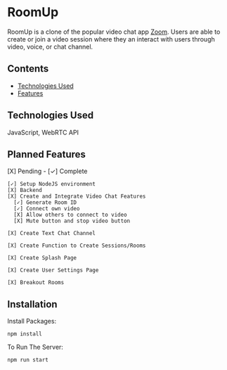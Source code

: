 # RoomUp

RoomUp is a clone of the popular video chat app [Zoom](https://zoom.us/). Users are able to create or join a video session where they an interact with users through video, voice, or chat channel.

## Contents
- [Technologies Used](#technologies-used)
- [Features](#features)

## Technologies Used

JavaScript, WebRTC API

## Planned Features
[X] Pending  - [✓] Complete

```
[✓] Setup NodeJS environment
[X] Backend
[X] Create and Integrate Video Chat Features
  [✓] Generate Room ID
  [✓] Connect own video
  [X] Allow others to connect to video
  [X] Mute button and stop video button

[X] Create Text Chat Channel

[X] Create Function to Create Sessions/Rooms

[X] Create Splash Page

[X] Create User Settings Page

[X] Breakout Rooms
```

## Installation

Install Packages:
```
npm install
```

To Run The Server:
```
npm run start
```
